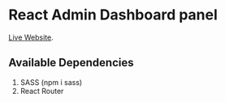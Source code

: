 # React Admin Dashboard panel

[Live Website]().

## Available Dependencies
1. SASS (npm i sass)
2. React Router